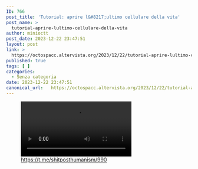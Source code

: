 ```yaml
---
ID: 766
post_title: 'Tutorial: aprire l&#8217;ultimo cellulare della vita'
post_name: >
  tutorial-aprire-lultimo-cellulare-della-vita
author: minioctt
post_date: 2023-12-22 23:47:51
layout: post
link: >
  https://octospacc.altervista.org/2023/12/22/tutorial-aprire-lultimo-cellulare-della-vita/
published: true
tags: [ ]
categories:
  - Senza categoria
date: 2023-12-22 23:47:51
canonical_url:   https://octospacc.altervista.org/2023/12/22/tutorial-aprire-lultimo-cellulare-della-vita/
---
```

<!-- wp:video {"id":767} -->
<figure class="wp-block-video"><video controls src="{{site.cdnurl}}/assets/uploads/2023/12/reddit_76ktvnd68g7c1.mp4"></video><figcaption class="wp-element-caption"><a href="https://t.me/shitposthumanism/990">https://t.me/shitposthumanism/990</a></figcaption></figure>
<!-- /wp:video -->